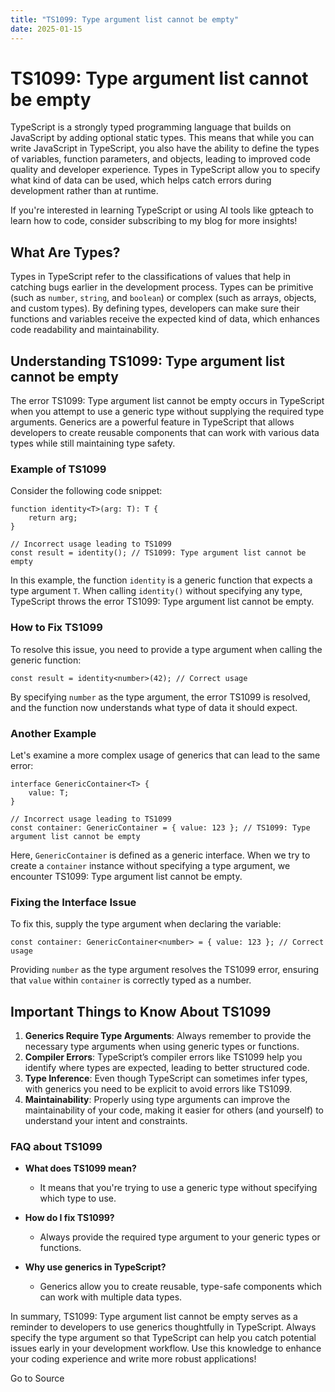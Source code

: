 ```yaml
---
title: "TS1099: Type argument list cannot be empty"
date: 2025-01-15
---
```


# TS1099: Type argument list cannot be empty

TypeScript is a strongly typed programming language that builds on JavaScript by adding optional static types. This means that while you can write JavaScript in TypeScript, you also have the ability to define the types of variables, function parameters, and objects, leading to improved code quality and developer experience. Types in TypeScript allow you to specify what kind of data can be used, which helps catch errors during development rather than at runtime.

If you're interested in learning TypeScript or using AI tools like gpteach to learn how to code, consider subscribing to my blog for more insights!

## What Are Types?

Types in TypeScript refer to the classifications of values that help in catching bugs earlier in the development process. Types can be primitive (such as `number`, `string`, and `boolean`) or complex (such as arrays, objects, and custom types). By defining types, developers can make sure their functions and variables receive the expected kind of data, which enhances code readability and maintainability.

## Understanding TS1099: Type argument list cannot be empty

The error TS1099: Type argument list cannot be empty occurs in TypeScript when you attempt to use a generic type without supplying the required type arguments. Generics are a powerful feature in TypeScript that allows developers to create reusable components that can work with various data types while still maintaining type safety.

### Example of TS1099

Consider the following code snippet:  

```
function identity<T>(arg: T): T {
    return arg;
}

// Incorrect usage leading to TS1099
const result = identity(); // TS1099: Type argument list cannot be empty
```

In this example, the function `identity` is a generic function that expects a type argument `T`. When calling `identity()` without specifying any type, TypeScript throws the error TS1099: Type argument list cannot be empty.

### How to Fix TS1099

To resolve this issue, you need to provide a type argument when calling the generic function:  

```
const result = identity<number>(42); // Correct usage
```

By specifying `number` as the type argument, the error TS1099 is resolved, and the function now understands what type of data it should expect.

### Another Example

Let's examine a more complex usage of generics that can lead to the same error:  

```
interface GenericContainer<T> {
    value: T;
}

// Incorrect usage leading to TS1099
const container: GenericContainer = { value: 123 }; // TS1099: Type argument list cannot be empty
```

Here, `GenericContainer` is defined as a generic interface. When we try to create a `container` instance without specifying a type argument, we encounter TS1099: Type argument list cannot be empty.

### Fixing the Interface Issue

To fix this, supply the type argument when declaring the variable:  

```
const container: GenericContainer<number> = { value: 123 }; // Correct usage
```

Providing `number` as the type argument resolves the TS1099 error, ensuring that `value` within `container` is correctly typed as a number.

## Important Things to Know About TS1099

1. **Generics Require Type Arguments**: Always remember to provide the necessary type arguments when using generic types or functions.
2. **Compiler Errors**: TypeScript’s compiler errors like TS1099 help you identify where types are expected, leading to better structured code.
3. **Type Inference**: Even though TypeScript can sometimes infer types, with generics you need to be explicit to avoid errors like TS1099.
4. **Maintainability**: Properly using type arguments can improve the maintainability of your code, making it easier for others (and yourself) to understand your intent and constraints.

### FAQ about TS1099

- **What does TS1099 mean?**
    
    - It means that you're trying to use a generic type without specifying which type to use.
    

- **How do I fix TS1099?**
    
    - Always provide the required type argument to your generic types or functions.
    

- **Why use generics in TypeScript?**
    
    - Generics allow you to create reusable, type-safe components which can work with multiple data types.
    

In summary, TS1099: Type argument list cannot be empty serves as a reminder to developers to use generics thoughtfully in TypeScript. Always specify the type argument so that TypeScript can help you catch potential issues early in your development workflow. Use this knowledge to enhance your coding experience and write more robust applications!

Go to Source
